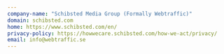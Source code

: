 ```yaml
---
company-name: "Schibsted Media Group (Formally Webtraffic)"
domain: schibsted.com
home: https://www.schibsted.com/en/
privacy-policy: https://howwecare.schibsted.com/how-we-act/privacy/
email: info@webtraffic.se
---
```




